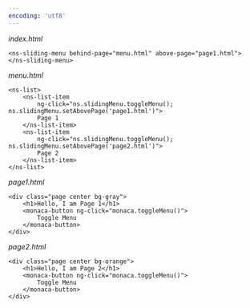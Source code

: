 ```yaml
---
encoding: 'utf8'
---
```


*index.html*

    <ns-sliding-menu behind-page="menu.html" above-page="page1.html">
    </ns-sliding-menu>


*menu.html*

    <ns-list>
        <ns-list-item 
            ng-click="ns.slidingMenu.toggleMenu(); ns.slidingMenu.setAbovePage('page1.html')">
            Page 1
        </ns-list-item>
        <ns-list-item 
            ng-click="ns.slidingMenu.toggleMenu(); ns.slidingMenu.setAbovePage('page2.html')">
            Page 2
        </ns-list-item>
    </ns-list>


*page1.html*

    <div class="page center bg-gray">
        <h1>Hello, I am Page 1</h1>
        <monaca-button ng-click="monaca.toggleMenu()">
            Toggle Menu
        </monaca-button>
    </div>


*page2.html*

    <div class="page center bg-orange">
        <h1>Hello, I am Page 2</h1>
        <monaca-button ng-click="monaca.toggleMenu()">
            Toggle Menu
        </monaca-button>    
    </div>